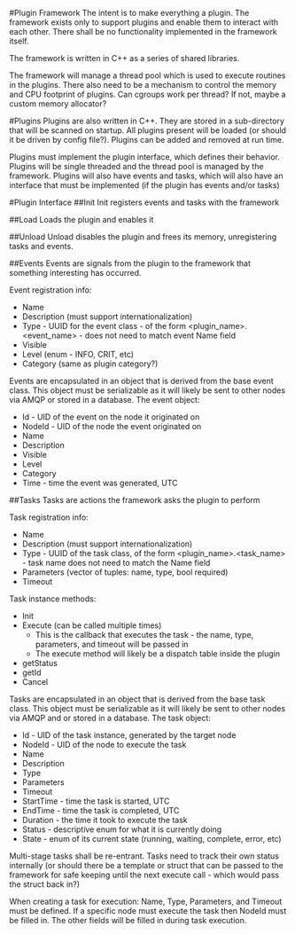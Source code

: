 #Plugin Framework
The intent is to make everything a plugin.  The framework exists only to support plugins and enable them to interact with each other.  There shall be no functionality implemented in the framework itself.

The framework is written in C++ as a series of shared libraries. 

The framework will manage a thread pool which is used to execute routines in the plugins.  There also need to be a mechanism to control the memory and CPU footprint of plugins.  Can cgroups work per thread?  If not, maybe a custom memory allocator?

#Plugins
Plugins are also written in C++.  They are stored in a sub-directory that will be scanned on startup.  All plugins present will be loaded (or should it be driven by config file?).  Plugins can be added and removed at run time.

Plugins must implement the plugin interface, which defines their behavior.  Plugins will be single threaded and the thread pool is managed by the framework.  Plugins will also have events and tasks, which will also have an interface that must be implemented (if the plugin has events and/or tasks)

#Plugin Interface
##Init
Init registers events and tasks with the framework

##Load
Loads the plugin and enables it

##Unload
Unload disables the plugin and frees its memory, unregistering tasks and events.

##Events
Events are signals from the plugin to the framework that something interesting has occurred.

Event registration info:
- Name
- Description (must support internationalization)
- Type - UUID for the event class - of the form <plugin_name>.<event_name> - does not need to match event Name field
- Visible
- Level (enum - INFO, CRIT, etc)
- Category (same as plugin category?)

Events are encapsulated in an object that is derived from the base event class.  This object must be serializable as it will likely be sent to other nodes via AMQP or stored in a database.  The event object:

- Id - UID of the event on the node it originated on
- NodeId - UID of the node the event originated on
- Name
- Description
- Visible
- Level
- Category
- Time - time the event was generated, UTC

##Tasks
Tasks are actions the framework asks the plugin to perform

Task registration info:
- Name
- Description (must support internationalization)
- Type - UUID of the task class, of the form <plugin_name>.<task_name> - task name does not need to match the Name field
- Parameters (vector of tuples: name, type, bool required)
- Timeout

Task instance methods:
- Init
- Execute (can be called multiple times)
  - This is the callback that executes the task - the name, type, parameters, and timeout will be passed in
  - The execute method will likely be a dispatch table inside the plugin
- getStatus
- getId
- Cancel

Tasks are encapsulated in an object that is derived from the base task class.  This object must be serializable as it will likely be sent to other nodes via AMQP and or stored in a database.  The task object:

- Id - UID of the task instance, generated by the target node
- NodeId - UID of the node to execute the task
- Name
- Description
- Type
- Parameters
- Timeout
- StartTime - time the task is started, UTC
- EndTime - time the task is completed, UTC
- Duration - the time it took to execute the task
- Status - descriptive enum for what it is currently doing
- State - enum of its current state (running, waiting, complete, error, etc)

Multi-stage tasks shall be re-entrant.  Tasks need to track their own status internally (or should there be a template or struct that can be passed to the framework for safe keeping until the next execute call - which would pass the struct back in?)

When creating a task for execution: Name, Type, Parameters, and Timeout must be defined.  If a specific node must execute the task then NodeId must be filled in.  The other fields will be filled in during task execution.
